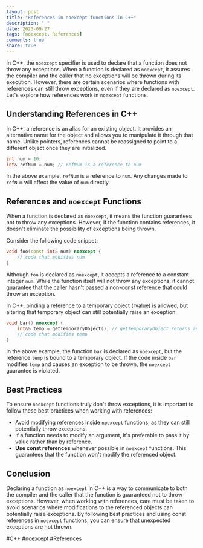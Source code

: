 ```yaml
---
layout: post
title: "References in noexcept functions in C++"
description: " "
date: 2023-09-27
tags: [noexcept, References]
comments: true
share: true
---
```


In C++, the `noexcept` specifier is used to declare that a function does not throw any exceptions. When a function is declared as `noexcept`, it assures the compiler and the caller that no exceptions will be thrown during its execution. However, there are certain scenarios where functions with references can still throw exceptions, even if they are declared as `noexcept`. Let's explore how references work in `noexcept` functions.

## Understanding References in C++

In C++, a reference is an alias for an existing object. It provides an alternative name for the object and allows you to manipulate it through that name. Unlike pointers, references cannot be reassigned to point to a different object once they are initialized.

```cpp
int num = 10;
int& refNum = num; // refNum is a reference to num
```

In the above example, `refNum` is a reference to `num`. Any changes made to `refNum` will affect the value of `num` directly.

## References and `noexcept` Functions

When a function is declared as `noexcept`, it means the function guarantees not to throw any exceptions. However, if the function contains references, it doesn't eliminate the possibility of exceptions being thrown.

Consider the following code snippet:

```cpp
void foo(const int& num) noexcept {
    // code that modifies num
}
```

Although `foo` is declared as `noexcept`, it accepts a reference to a constant integer `num`. While the function itself will not throw any exceptions, it cannot guarantee that the caller hasn't passed a non-const reference that could throw an exception.

In C++, binding a reference to a temporary object (rvalue) is allowed, but altering that temporary object can still potentially raise an exception:

```cpp
void bar() noexcept {
    int&& temp = getTemporaryObject(); // getTemporaryObject returns an rvalue
    // code that modifies temp
}
```

In the above example, the function `bar` is declared as `noexcept`, but the reference `temp` is bound to a temporary object. If the code inside `bar` modifies `temp` and causes an exception to be thrown, the `noexcept` guarantee is violated.

## Best Practices

To ensure `noexcept` functions truly don't throw exceptions, it is important to follow these best practices when working with references:

- Avoid modifying references inside `noexcept` functions, as they can still potentially throw exceptions.
- If a function needs to modify an argument, it's preferable to pass it by value rather than by reference.
- **Use const references** whenever possible in `noexcept` functions. This guarantees that the function won't modify the referenced object.

## Conclusion

Declaring a function as `noexcept` in C++ is a way to communicate to both the compiler and the caller that the function is guaranteed not to throw exceptions. However, when working with references, care must be taken to avoid scenarios where modifications to the referenced objects can potentially raise exceptions. By following best practices and using const references in `noexcept` functions, you can ensure that unexpected exceptions are not thrown. 

#C++ #noexcept #References